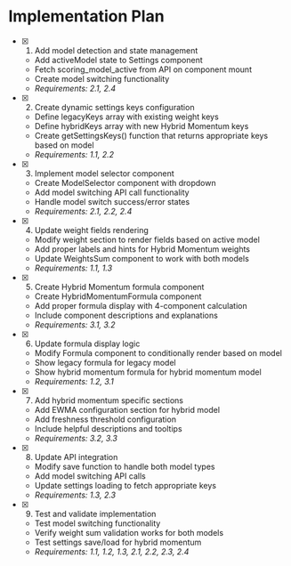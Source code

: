 # Implementation Plan

- [x] 1. Add model detection and state management
  - Add activeModel state to Settings component
  - Fetch scoring_model_active from API on component mount
  - Create model switching functionality
  - _Requirements: 2.1, 2.4_

- [x] 2. Create dynamic settings keys configuration
  - Define legacyKeys array with existing weight keys
  - Define hybridKeys array with new Hybrid Momentum keys
  - Create getSettingsKeys() function that returns appropriate keys based on model
  - _Requirements: 1.1, 2.2_

- [x] 3. Implement model selector component
  - Create ModelSelector component with dropdown
  - Add model switching API call functionality
  - Handle model switch success/error states
  - _Requirements: 2.1, 2.2, 2.4_

- [x] 4. Update weight fields rendering
  - Modify weight section to render fields based on active model
  - Add proper labels and hints for Hybrid Momentum weights
  - Update WeightsSum component to work with both models
  - _Requirements: 1.1, 1.3_

- [x] 5. Create Hybrid Momentum formula component
  - Create HybridMomentumFormula component
  - Add proper formula display with 4-component calculation
  - Include component descriptions and explanations
  - _Requirements: 3.1, 3.2_

- [x] 6. Update formula display logic
  - Modify Formula component to conditionally render based on model
  - Show legacy formula for legacy model
  - Show hybrid momentum formula for hybrid momentum model
  - _Requirements: 1.2, 3.1_

- [x] 7. Add hybrid momentum specific sections
  - Add EWMA configuration section for hybrid model
  - Add freshness threshold configuration
  - Include helpful descriptions and tooltips
  - _Requirements: 3.2, 3.3_

- [x] 8. Update API integration
  - Modify save function to handle both model types
  - Add model switching API calls
  - Update settings loading to fetch appropriate keys
  - _Requirements: 1.3, 2.3_

- [x] 9. Test and validate implementation
  - Test model switching functionality
  - Verify weight sum validation works for both models
  - Test settings save/load for hybrid momentum
  - _Requirements: 1.1, 1.2, 1.3, 2.1, 2.2, 2.3, 2.4_